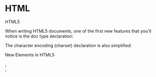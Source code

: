# HTML
HTML5

When writing HTML5 documents, one of the first new features that you'll notice is the doc type declaration:
<!DOCTYPE HTML> 

The character encoding (charset) declaration is also simplified:
<meta charset="UTF-8">

New Elements in HTML5
<article>, <aside>, <audio>, <canvas>, <datalist>, <details>, <embed>, <footer>, <header>, <nav>, <output>, <progress>, <section>, <video>, and even more!
The default character encoding in HTML5 is UTF-8.

New in HTML5

Forms
- The Web Forms 2.0 specification allows for creation of more powerful forms and more compelling user experiences.
- Date pickers, color pickers, and numeric stepper controls have been added.
- Input field types now include email, search, and URL.
- PUT and DELETE form methods are now supported.

Integrated API (Application Programming Interfaces) 
- Drag and Drop
- Audio and Video
- Offline Web Applications
- History
- Local Storage
- Geolocation
- Web Messaging
You will learn more about these new features in the upcoming lessons.
Tap the Continue button to begin!

The scale() Method

The scale() method scales the current drawing. It takes two parameters:
- The number of times by which the image should be scaled in the X-direction.
- The number of times by which the image should be scaled in the Y-direction.
var canvas = document.getElementById('canvas1');
ctx =canvas.getContext('2d');
ctx.font="bold 22px Tahoma";
ctx.textAlign="start";
ctx.fillText("start", 10, 30);
ctx.translate(100, 150);
ctx.fillText("after translate", 0, 0);
ctx.rotate(1);
ctx.fillText("after rotate", 0, 0);
ctx.scale(1.5, 4);
ctx.fillText("after scale", 0,20);
Try It Yourself

This will scale the canvas 1.5 times in the X-direction, and 4 times in Y-direction:


HTML5 Forms

HTML5 brings many features and improvements to web form creation. There are new attributes and input types that were introduced to help create better experiences for web users.

Form creation is done in HTML5 the same way as it was in HTML4:
<form>
   <label>Your name:</label>
   <input id="user" name="username" type="text" />
</form>


New Attributes

HTML5 has introduced a new attribute called placeholder. On <input> and <textarea> elements, this attribute provides a hint to the user of what information can be entered into the field.
<form>
   <label for="email">Your e-mail address: </label> 
   <input type="text" name="email" placeholder="email@example.com" /> 
</form>


The autofocus attribute makes the desired input focus when the form loads:
<form>
   <label for="e-mail">Your e-mail address: </label> 
   <input type="text" name="email" autofocus/>
</form>



Forms with Required Fields

The "required" attribute is used to make the input elements required.
<form autocomplete="off">
   <label for="e-mail">Your e-mail address: </label>
   <input name="Email" type="text" required />
   <input type="submit" value="Submit"/>
</form>

The form will not be submitted without filling in the required fields.

The autocomplete attribute specifies whether a form or input field should have autocomplete turned on or off.
When autocomplete is on, the browser automatically complete values based on values that the user has entered before.


HTML5 added several new input types:
- color
- date
- datetime
- datetime-local
- email
- month
- number
- range
- search
- tel
- time
- url
- week

New input attributes in HTML5:
- autofocus
- form
- formaction
- formenctype
- formmethod
- formnovalidate
- formtarget
- height and width
- list
- min and max
- multiple
- pattern (regexp)
- placeholder
- required
- step
Input types that are not supported by old web browsers, will behave as input type text.

Creating a Search Box

The new search input type can be used to create a search box:
<input id="mysearch" name="searchitem" type="search" />


Search Options

The <datalist> tag can be used to define a list of pre-defined options for the search field:
<input id="car" type="text" list="colors" />
<datalist id="colors">
   <option value="Red">
   <option value="Green">
   <option value="Yellow">
</datalist>


<option> defines the options in a drop-down list for the user to select. 
The ID of the datalist element must match with the list attribute of the input box.









Shape Animations

SVG animations can be created using the <animate> element. 

The example below creates a rectangle that will change its position in 3 seconds and will then repeat the animation twice:
<svg width="1000" height="250">
<rect width="150" height="150" fill="orange">
  <animate attributeName="x" from="0" to="300"
    dur="3s" fill="freeze" repeatCount="2"/> 
</rect>
</svg>
Try It Yourself

attributeName: Specifies which attribute will be affected by the animation
from: Specifies the starting value of the attribute
to: Specifies the ending value of the attribute
dur: Specifies how long the animation runs (duration)
fill: Specifies whether or not the attribute's value should return to its initial value when the animation is finished (Values: "remove" resets the value; "freeze" keeps the “to value”)
repeatCount: Specifies the repeat count of the animation

In the example above, the rectangle changes its x attribute from 0 to 300 in 3 seconds.
To repeat the animation indefinitely, use the value "indefinite" for the repeatCount attribute.

Paths

The <path> element is used to define a path.

The following commands are available for path data:
M: moveto
L: lineto
H: horizontal lineto
V: vertical lineto
C: curveto
S: smooth curveto
Q: quadratic Bézier curve
T: smooth quadratic Bézier curveto
A: elliptical Arc
Z: closepath

Define a path using the d attribute:
<svg width="500" height="500">
<path d="M 0 0 L200 200 L200 0 Z" style="stroke:#000;  fill:none;" />
</svg>

M places our "virtual pen" down at the position 0, 0. It then moves 200px down and to the right, then moves up to the position 200, 0. The Z command closes the shape, which results in a hypotenuse:

All of the above commands can also be expressed with lower case letters. When capital letters are used, it indicates absolute position; lower case indicates relative position.

The <canvas> Element

The HTML canvas is used to draw graphics that include everything from simple lines to complex graphic objects.

The <canvas> element is defined by:
<canvas id="canvas1" width="200" height="100">
</canvas>

The <canvas> element is only a container for graphics. You must use a script to actually draw the graphics (usually JavaScript).

The <canvas> element must have an id attribute so it can be referred to by JavaScript:
<html>
   <head></head>
   <body>
     <canvas id="canvas1" 
   width="400" height="300"></canvas> 

   <script>
      var can = document.getElementById("canvas1"); 
      var ctx = can.getContext("2d");
   </script>

   </body>
</html>

getContext() returns a drawing context on the canvas.
Basic knowledge of JavaScript is required to understand and use the Canvas.


Canvas Coordinates

The HTML canvas is a two-dimensional grid.
The upper-left corner of the canvas has the coordinates (0,0).

X coordinate increases to the right.
Y coordinate increases toward the bottom of the canvas.


Drawing Shapes

The fillRect(x, y, w, h) method draws a "filled" rectangle, in which w indicates width and h indicates height. The default fill color is black. 

A black 100*100 pixel rectangle is drawn on the canvas at the position (20, 20):
var c=document.getElementById("canvas1");
var ctx=c.getContext("2d");
ctx.fillRect(20,20,100,100);

The fillStyle property is used to set a color, gradient, or pattern to fill the drawing.
Using this property allows you to draw a green-filled rectangle.
var canvas=document.getElementById("canvas1");
var ctx=canvas.getContext("2d");
ctx.fillStyle ="rgba(0, 200, 0, 1)";
ctx.fillRect (36, 10, 22, 22);

The canvas supports various other methods for drawing:

Draw a Line
moveTo(x,y): Defines the starting point of the line.
lineTo(x,y): Defines the ending point of the line.

Draw a Circle
beginPath(): Starts the drawing.
arc(x,y,r,start,stop): Sets the parameters of the circle.
stroke(): Ends the drawing.

Gradients
createLinearGradient(x,y,x1,y1): Creates a linear gradient.
createRadialGradient(x,y,r,x1,y1,r1): Creates a radial/circular gradient.

Drawing Text on the Canvas
Font: Defines the font properties for the text.
fillText(text,x,y): Draws "filled" text on the canvas.
strokeText(text,x,y): Draws text on the canvas (no fill).
There are many other methods aimed at helping to draw shapes and images on the canvas.


Canvas vs. SVG

Canvas
- Elements are drawn programmatically
- Drawing is done with pixels
- Animations are not built in
- High performance for pixels-based drawing operations
- Resolution dependent
- No support for event handlers
- You can save the resulting image as .png or .jpg
- Well suited for graphic-intensive games

SVG
- Elements are part of the page's DOM (Document object model)
- Drawing is done with vectors
- Effects, such as animations are built in
- Based on standard XML syntax, which provides better accessibility
- Resolution independent
- Support for event handlers
- Not suited for game applications
- Best suited for applications with large rendering areas (for example, Google Maps)

You can actually use both SVG and canvas on the same page, if needed.
However, you cannot just draw SVG onto a canvas, or vice-versa.

Working with Canvas

The Canvas element can be transformed. As an example, a text is written on the canvas at the coordinates (20, 10).
ctx.font="bold 22px Tahoma";
ctx.textAlign="start";
ctx.fillText("start", 10, 30);

The translate(x,y) method is used to move the Canvas.
x indicates how far to move the grid horizontally, and y indicates how far to move the grid vertically.
ctx.translate(100, 150);
ctx.fillText("after translate", 10, 30);
Try It Yourself

In this example, the canvas is moved 100px to the right, and 150px down.
Result:

The rotate() Method

The rotate() method is used to rotate the HTML5 Canvas. The value must be in radians, not degrees.

Here is an example that draws the same rectangle before and after rotation is set:
ctx.fillStyle = "#FF0000";
ctx.fillRect(10,10, 100, 100);

ctx.rotate( (Math.PI / 180) * 25);  //rotate 25 degrees.

ctx.fillStyle = "#0000FF";
ctx.fillRect(10,10, 100, 100);


